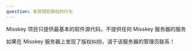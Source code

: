 ```yaml
---
question: 发现侵犯版权的行为
---
```


Misskey 项目只提供最基本的软件源代码，不提供任何 Misskey 服务器的服务

如果在 Misskey 服务器上发现了版权纠纷，请于该服务器的管理员联系！
